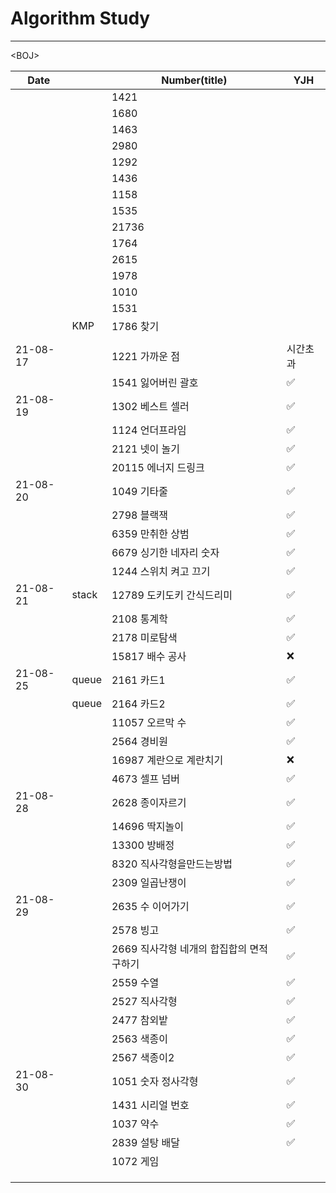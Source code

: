 # Algorithm Study

---



\<BOJ\>

| Date     |       | Number(title)                             | YJH      |
| -------- | ----- | ----------------------------------------- | -------- |
|          |       | 1421                                      |          |
|          |       | 1680                                      |          |
|          |       | 1463                                      |          |
|          |       | 2980                                      |          |
|          |       | 1292                                      |          |
|          |       | 1436                                      |          |
|          |       | 1158                                      |          |
|          |       | 1535                                      |          |
|          |       | 21736                                     |          |
|          |       | 1764                                      |          |
|          |       | 2615                                      |          |
|          |       | 1978                                      |          |
|          |       | 1010                                      |          |
|          |       | 1531                                      |          |
|          | KMP   | 1786 찾기                                 |          |
|          |       |                                           |          |
| 21-08-17 |       | 1221 가까운 점                            | 시간초과 |
|          |       | 1541 잃어버린 괄호                        | ✅        |
| 21-08-19 |       | 1302 베스트 셀러                          | ✅        |
|          |       | 1124 언더프라임                           | ✅        |
|          |       | 2121 넷이 놀기                            | ✅        |
|          |       | 20115 에너지 드링크                       | ✅        |
| 21-08-20 |       | 1049 기타줄                               | ✅        |
|          |       | 2798 블랙잭                               | ✅        |
|          |       | 6359 만취한 상범                          | ✅        |
|          |       | 6679 싱기한 네자리 숫자                   | ✅        |
|          |       | 1244 스위치 켜고 끄기                     | ✅        |
| 21-08-21 | stack | 12789 도키도키 간식드리미                 | ✅        |
|          |       | 2108 통계학                               | ✅        |
|          |       | 2178 미로탐색                             | ✅        |
|          |       | 15817 배수 공사                           | ❌        |
| 21-08-25 | queue | 2161 카드1                                | ✅        |
|          | queue | 2164 카드2                                | ✅        |
|          |       | 11057 오르막 수                           | ✅        |
|          |       | 2564 경비원                               | ✅        |
|          |       | 16987 계란으로 계란치기                   | ❌        |
|          |       | 4673 셀프 넘버                            | ✅        |
| 21-08-28 |       | 2628 종이자르기                           | ✅        |
|          |       | 14696 딱지놀이                            | ✅        |
|          |       | 13300 방배정                              | ✅        |
|          |       | 8320 직사각형을만드는방법                 | ✅        |
|          |       | 2309 일곱난쟁이                           | ✅        |
| 21-08-29 |       | 2635 수 이어가기                          | ✅        |
|          |       | 2578 빙고                                 | ✅        |
|          |       | 2669 직사각형 네개의 합집합의 면적 구하기 | ✅        |
|          |       | 2559 수열                                 | ✅        |
|          |       | 2527 직사각형                             | ✅        |
|          |       | 2477 참외밭                               | ✅        |
|          |       | 2563 색종이                               | ✅        |
|          |       | 2567 색종이2                              | ✅        |
| 21-08-30 |       | 1051 숫자 정사각형                        | ✅        |
|          |       | 1431 시리얼 번호                          | ✅        |
|          |       | 1037 약수                                 | ✅        |
|          |       | 2839 설탕 배달                            | ✅        |
|          |       | 1072 게임                                 |          |
|          |       |                                           |          |
|          |       |                                           |          |
|          |       |                                           |          |
